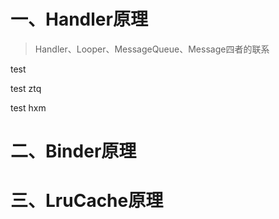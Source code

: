 # 一、Handler原理
> Handler、Looper、MessageQueue、Message四者的联系


test

test ztq

test hxm

# 二、Binder原理


# 三、LruCache原理
